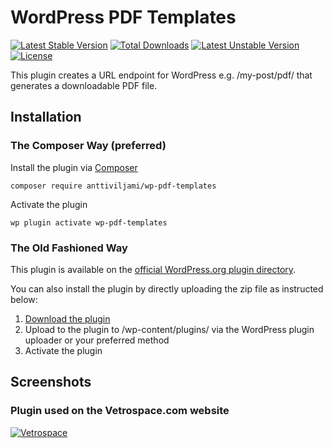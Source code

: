 # WordPress PDF Templates
[![Latest Stable Version](https://poser.pugx.org/anttiviljami/wp-pdf-templates/v/stable)](https://packagist.org/packages/anttiviljami/wp-pdf-templates) [![Total Downloads](https://poser.pugx.org/anttiviljami/wp-pdf-templates/downloads)](https://packagist.org/packages/anttiviljami/wp-pdf-templates) [![Latest Unstable Version](https://poser.pugx.org/anttiviljami/wp-pdf-templates/v/unstable)](https://packagist.org/packages/anttiviljami/wp-pdf-templates) [![License](https://poser.pugx.org/anttiviljami/wp-pdf-templates/license)](https://packagist.org/packages/anttiviljami/wp-pdf-templates)

This plugin creates a URL endpoint for WordPress e.g. /my-post/pdf/ that generates a downloadable PDF file.

## Installation

### The Composer Way (preferred)

Install the plugin via [Composer](https://getcomposer.org/)
```
composer require anttiviljami/wp-pdf-templates
```

Activate the plugin
```
wp plugin activate wp-pdf-templates
```

### The Old Fashioned Way

This plugin is available on the [official WordPress.org plugin directory](https://wordpress.org/plugins/wp-pdf-templates/).

You can also install the plugin by directly uploading the zip file as instructed below:

1. [Download the plugin](https://github.com/anttiviljami/wp-pdf-templates/archive/master.zip)
2. Upload to the plugin to /wp-content/plugins/ via the WordPress plugin uploader or your preferred method
3. Activate the plugin

## Screenshots

### Plugin used on the Vetrospace.com website
[![Vetrospace](/assets/screenshot-1.png)](https://vetrospace.com)
